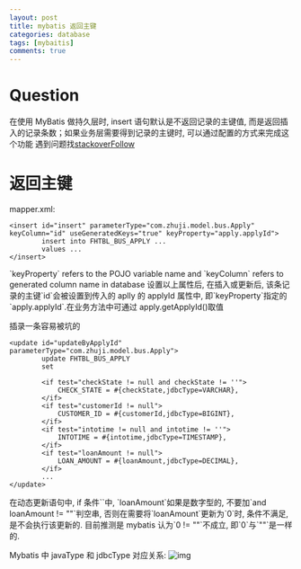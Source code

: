 ```yaml
---
layout: post
title: mybatis 返回主键
categories: database
tags: [mybaitis]
comments: true
---
```



# Question

在使用 MyBatis 做持久层时, insert 语句默认是不返回记录的主键值, 而是返回插入的记录条数；如果业务层需要得到记录的主键时, 可以通过配置的方式来完成这个功能
遇到问题找[stackoverFollow](https://stackoverflow.com/questions/18507508/mybatis-how-to-get-the-auto-generated-key-of-an-insert-mysql)


# 返回主键

mapper.xml:

    <insert id="insert" parameterType="com.zhuji.model.bus.Apply" keyColumn="id" useGeneratedKeys="true" keyProperty="apply.applyId">
            insert into FHTBL_BUS_APPLY ...
            values ...
    </insert>

\`keyProperty\` refers to the POJO variable name and \`keyColumn\` refers to generated column name in database
设置以上属性后, 在插入或更新后, 该条记录的主键\`id\`会被设置到传入的 aplly 的 applyId 属性中, 即\`keyProperty\`指定的\`apply.applyId\`.在业务方法中可通过 apply.getApplyId()取值

插录一条容易被坑的

    <update id="updateByApplyId" parameterType="com.zhuji.model.bus.Apply">
            update FHTBL_BUS_APPLY
            set
    
            <if test="checkState != null and checkState != ''">
                CHECK_STATE = #{checkState,jdbcType=VARCHAR},
            </if>
            <if test="customerId != null">
                CUSTOMER_ID = #{customerId,jdbcType=BIGINT},
            </if>
            <if test="intotime != null and intotime != ''">
                INTOTIME = #{intotime,jdbcType=TIMESTAMP},
            </if>
            <if test="loanAmount != null">
                LOAN_AMOUNT = #{loanAmount,jdbcType=DECIMAL},
            </if>
            ...
    </update>

在动态更新语句中, if 条件\`<if test="loanAmount != null">\`中, \`loanAmount\`如果是数字型的, 不要加\`and loanAmount != ""\`判空串, 否则在需要将\`loanAmount\`更新为\`0\`时, 条件不满足, 是不会执行该更新的.
目前推测是 mybatis 认为\`0 != ""\`不成立, 即\`0\`与\`""\`是一样的.

Mybatis 中 javaType 和 jdbcType 对应关系:
![img](/assets/img/source/jdbcType-mybatisType.png)

